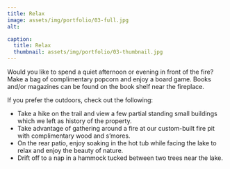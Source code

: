 ```yaml
---
title: Relax
image: assets/img/portfolio/03-full.jpg
alt: 

caption:
  title: Relax
  thumbnail: assets/img/portfolio/03-thumbnail.jpg
---
```

Would you like to spend a quiet afternoon or evening in front of the fire?
Make a bag of complimentary popcorn and enjoy a board game. Books and/or
magazines can be found on the book shelf near the fireplace.<br>

If you prefer the outdoors, check out the following:
- Take a hike on the trail and view a few partial standing small buildings which we
left as history of the property.
- Take advantage of gathering around a fire at our custom-built fire pit with
complimentary wood and s’mores.
- On the rear patio, enjoy soaking in the hot tub while facing the lake to relax and
enjoy the beauty of nature.
- Drift off to a nap in a hammock tucked between two trees near the lake.

